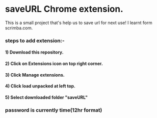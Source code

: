 # saveURL Chrome extension.

This is a small project that's help us to save url for next use!
I learnt form scrimba.com.

### steps to add extension:-
#### 1) Download this repository.
#### 2) Click on Extensions icon on top right corner.
#### 3) Click Manage extensions.
#### 4) Click load unpacked at left top.
#### 5) Select downloaded folder "saveURL"

### password is currently time(12hr format)
